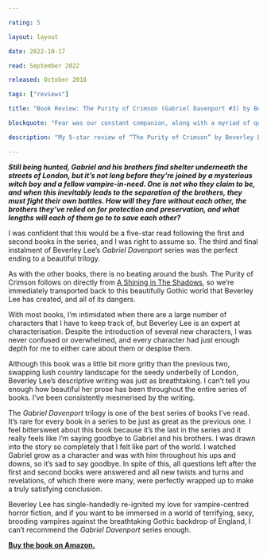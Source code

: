 ```yaml
---

rating: 5

layout: layout

date: 2022-10-17

read: September 2022

released: October 2018

tags: ["reviews"]

title: "Book Review: The Purity of Crimson (Gabriel Davenport #3) by Beverley Lee"

blockquote: "Fear was our constant companion, along with a myriad of questions we only whispered in places of shelter, too scared that something out there might be listening."

description: "My 5-star review of “The Purity of Crimson” by Beverley Lee"

---
```


***Still being hunted, Gabriel and his brothers find shelter underneath the streets of London, but it’s not long before they’re joined by a mysterious witch boy and a fellow vampire-in-need. One is not who they claim to be, and when this inevitably leads to the separation of the brothers, they must fight their own battles. How will they fare without each other, the brothers they’ve relied on for protection and preservation, and what lengths will each of them go to to save each other?***

I was confident that this would be a five-star read following the first and second books in the series, and I was right to assume so. The third and final instalment of Beverley Lee’s *Gabriel Davenport* series was the perfect ending to a beautiful trilogy. 

As with the other books, there is no beating around the bush. The Purity of Crimson follows on directly from [A Shining in The Shadows](https://abitwordsy.blog/book-reviews/a-shining-in-the-shadows/), so we’re immediately transported back to this beautifully Gothic world that Beverley Lee has created, and all of its dangers. 

With most books, I’m intimidated when there are a large number of characters that I have to keep track of, but Beverley Lee is an expert at characterisation. Despite the introduction of several new characters, I was never confused or overwhelmed, and every character had just enough depth for me to either care about them or despise them. 

Although this book was a little bit more gritty than the previous two, swapping lush country landscape for the seedy underbelly of London, Beverley Lee’s descriptive writing was just as breathtaking. I can’t tell you enough how beautiful her prose has been throughout the entire series of books. I’ve been consistently mesmerised by the writing. 

The *Gabriel Davenport* trilogy is one of the best series of books I’ve read. It’s rare for every book in a series to be just as great as the previous one. I feel bittersweet about this book because it’s the last in the series and it really feels like I’m saying goodbye to Gabriel and his brothers. I was drawn into the story so completely that I felt like part of the world. I watched Gabriel grow as a character and was with him throughout his ups and downs, so it’s sad to say goodbye. In spite of this, all questions left after the first and second books were answered and all new twists and turns and revelations, of which there were many, were perfectly wrapped up to make a truly satisfying conclusion. 

Beverley Lee has single-handedly re-ignited my love for vampire-centred horror fiction, and if you want to be immersed in a world of terrifying, sexy, brooding vampires against the breathtaking Gothic backdrop of England, I can’t recommend the *Gabriel Davenport* series enough. 

**[Buy the book on Amazon. ](https://www.amazon.co.uk/Purity-Crimson-Gabriel-Davenport-Book-ebook/dp/B07HD8SLF1/ref=sr_1_1?crid=KME4OWIK2QH3&keywords=a+purity+of+crimson&qid=1665742489&qu=eyJxc2MiOiIwLjYyIiwicXNhIjoiMC4wMCIsInFzcCI6IjAuMDAifQ%3D%3D&sprefix=a+purity+of+crimso%2Caps%2C612&sr=8-1)**